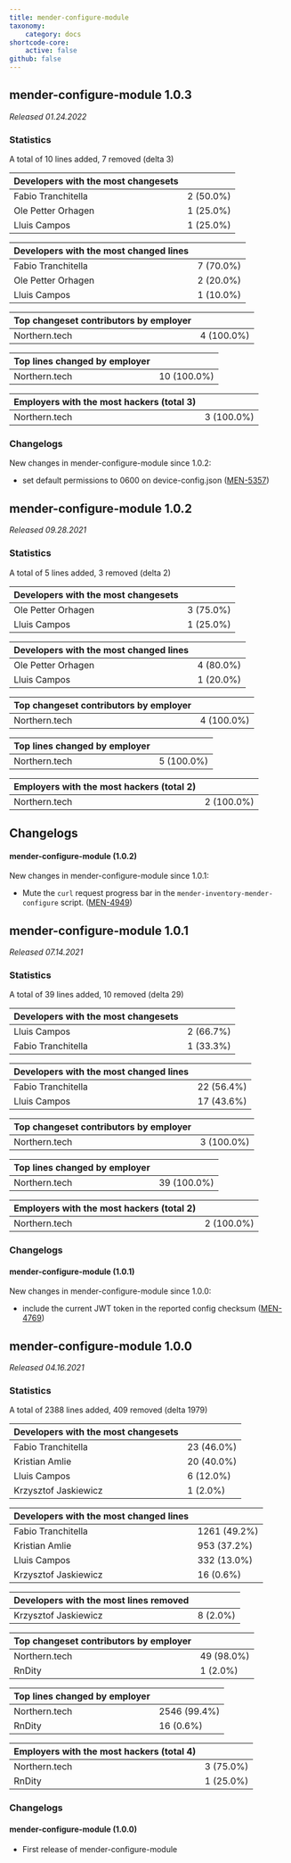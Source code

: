 ```yaml
---
title: mender-configure-module
taxonomy:
    category: docs
shortcode-core:
    active: false
github: false
---
```


## mender-configure-module 1.0.3

_Released 01.24.2022_

### Statistics

A total of 10 lines added, 7 removed (delta 3)

| Developers with the most changesets | |
|---|---|
| Fabio Tranchitella | 2 (50.0%) |
| Ole Petter Orhagen | 1 (25.0%) |
| Lluis Campos | 1 (25.0%) |

| Developers with the most changed lines | |
|---|---|
| Fabio Tranchitella | 7 (70.0%) |
| Ole Petter Orhagen | 2 (20.0%) |
| Lluis Campos | 1 (10.0%) |

| Top changeset contributors by employer | |
|---|---|
| Northern.tech | 4 (100.0%) |

| Top lines changed by employer | |
|---|---|
| Northern.tech | 10 (100.0%) |

| Employers with the most hackers (total 3) | |
|---|---|
| Northern.tech | 3 (100.0%) |


### Changelogs

New changes in mender-configure-module since 1.0.2:

* set default permissions to 0600 on device-config.json
  ([MEN-5357](https://tracker.mender.io/browse/MEN-5357))

## mender-configure-module 1.0.2

_Released 09.28.2021_

### Statistics

A total of 5 lines added, 3 removed (delta 2)

| Developers with the most changesets | |
|---|---|
| Ole Petter Orhagen | 3 (75.0%) |
| Lluis Campos | 1 (25.0%) |

| Developers with the most changed lines | |
|---|---|
| Ole Petter Orhagen | 4 (80.0%) |
| Lluis Campos | 1 (20.0%) |

| Top changeset contributors by employer | |
|---|---|
| Northern.tech | 4 (100.0%) |

| Top lines changed by employer | |
|---|---|
| Northern.tech | 5 (100.0%) |

| Employers with the most hackers (total 2) | |
|---|---|
| Northern.tech | 2 (100.0%) |

## Changelogs

#### mender-configure-module (1.0.2)

New changes in mender-configure-module since 1.0.1:

* Mute the `curl` request progress bar in the
  `mender-inventory-mender-configure` script.
  ([MEN-4949](https://tracker.mender.io/browse/MEN-4949))


## mender-configure-module 1.0.1

_Released 07.14.2021_

### Statistics

A total of 39 lines added, 10 removed (delta 29)

| Developers with the most changesets | |
|---|---|
| Lluis Campos | 2 (66.7%) |
| Fabio Tranchitella | 1 (33.3%) |

| Developers with the most changed lines | |
|---|---|
| Fabio Tranchitella | 22 (56.4%) |
| Lluis Campos | 17 (43.6%) |

| Top changeset contributors by employer | |
|---|---|
| Northern.tech | 3 (100.0%) |

| Top lines changed by employer | |
|---|---|
| Northern.tech | 39 (100.0%) |

| Employers with the most hackers (total 2) | |
|---|---|
| Northern.tech | 2 (100.0%) |


### Changelogs

#### mender-configure-module (1.0.1)

New changes in mender-configure-module since 1.0.0:

* include the current JWT token in the reported config checksum
  ([MEN-4769](https://tracker.mender.io/browse/MEN-4769))

## mender-configure-module 1.0.0

_Released 04.16.2021_

### Statistics

A total of 2388 lines added, 409 removed (delta 1979)

| Developers with the most changesets | |
|---|---|
| Fabio Tranchitella | 23 (46.0%) |
| Kristian Amlie | 20 (40.0%) |
| Lluis Campos | 6 (12.0%) |
| Krzysztof Jaskiewicz | 1 (2.0%) |

| Developers with the most changed lines | |
|---|---|
| Fabio Tranchitella | 1261 (49.2%) |
| Kristian Amlie | 953 (37.2%) |
| Lluis Campos | 332 (13.0%) |
| Krzysztof Jaskiewicz | 16 (0.6%) |

| Developers with the most lines removed | |
|---|---|
| Krzysztof Jaskiewicz | 8 (2.0%) |

| Top changeset contributors by employer | |
|---|---|
| Northern.tech | 49 (98.0%) |
| RnDity | 1 (2.0%) |

| Top lines changed by employer | |
|---|---|
| Northern.tech | 2546 (99.4%) |
| RnDity | 16 (0.6%) |

| Employers with the most hackers (total 4) | |
|---|---|
| Northern.tech | 3 (75.0%) |
| RnDity | 1 (25.0%) |

### Changelogs

#### mender-configure-module (1.0.0)

* First release of mender-configure-module
